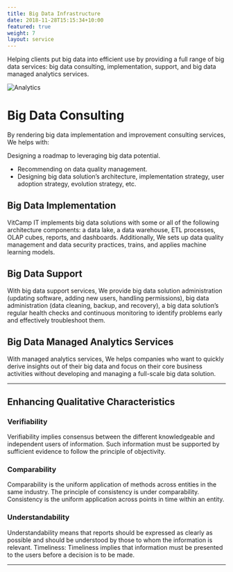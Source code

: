 ```yaml
---
title: Big Data Infrastructure
date: 2018-11-28T15:15:34+10:00
featured: true
weight: 7
layout: service
---
```


Helping clients put big data into efficient use by providing a full range of big data services: big data consulting, implementation, support, and big data managed analytics services.

![Analytics](/images/austin-distel-nGc5RT2HmF0-unsplash.jpg)

# Big Data Consulting 

By rendering big data implementation and improvement consulting services, We helps with:

Designing a roadmap to leveraging big data potential.
- Recommending on data quality management.
- Designing big data solution’s architecture, implementation strategy, user adoption strategy, evolution strategy, etc.

## Big Data Implementation

VitCamp IT implements big data solutions with some or all of the following architecture components: a data lake, a data warehouse, ETL processes, OLAP cubes, reports, and dashboards. Additionally, We sets up data quality management and data security practices, trains, and applies machine learning models.

## Big Data Support

With big data support services, We provide big data solution administration (updating software, adding new users, handling permissions), big data administration (data cleaning, backup, and recovery), a big data solution’s regular health checks and continuous monitoring to identify problems early and effectively troubleshoot them.

## Big Data Managed Analytics Services

With managed analytics services, We helps companies who want to quickly derive insights out of their big data and focus on their core business activities without developing and managing a full-scale big data solution.

---

## Enhancing Qualitative Characteristics

### Verifiability
Verifiability implies consensus between the different knowledgeable and independent users of information. Such information must be supported by sufficient evidence to follow the principle of objectivity.

### Comparability
Comparability is the uniform application of methods across entities in the same industry. The principle of consistency is under comparability. Consistency is the uniform application across points in time within an entity.

### Understandability
Understandability means that reports should be expressed as clearly as possible and should be understood by those to whom the information is relevant.
Timeliness: Timeliness implies that information must be presented to the users before a decision is to be made.

---
